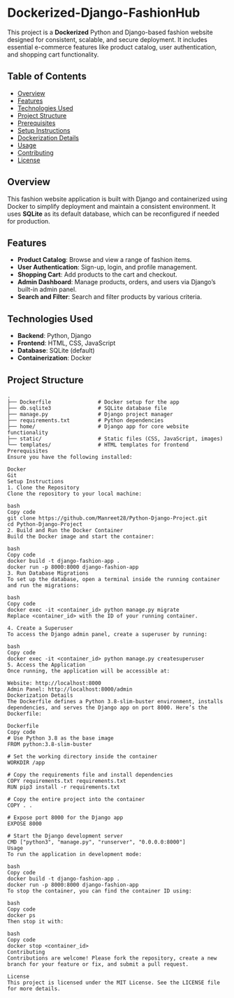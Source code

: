 # **Dockerized-Django-FashionHub**

This project is a **Dockerized** Python and Django-based fashion website designed for consistent, scalable, and secure deployment. It includes essential e-commerce features like product catalog, user authentication, and shopping cart functionality.

## Table of Contents

- [Overview](#overview)
- [Features](#features)
- [Technologies Used](#technologies-used)
- [Project Structure](#project-structure)
- [Prerequisites](#prerequisites)
- [Setup Instructions](#setup-instructions)
- [Dockerization Details](#dockerization-details)
- [Usage](#usage)
- [Contributing](#contributing)
- [License](#license)

## Overview

This fashion website application is built with Django and containerized using Docker to simplify deployment and maintain a consistent environment. It uses **SQLite** as its default database, which can be reconfigured if needed for production.

## Features

- **Product Catalog**: Browse and view a range of fashion items.
- **User Authentication**: Sign-up, login, and profile management.
- **Shopping Cart**: Add products to the cart and checkout.
- **Admin Dashboard**: Manage products, orders, and users via Django’s built-in admin panel.
- **Search and Filter**: Search and filter products by various criteria.

## Technologies Used

- **Backend**: Python, Django
- **Frontend**: HTML, CSS, JavaScript
- **Database**: SQLite (default)
- **Containerization**: Docker

## Project Structure

```plaintext
.
├── Dockerfile               # Docker setup for the app
├── db.sqlite3               # SQLite database file
├── manage.py                # Django project manager
├── requirements.txt         # Python dependencies
├── home/                    # Django app for core website functionality
├── static/                  # Static files (CSS, JavaScript, images)
└── templates/               # HTML templates for frontend
Prerequisites
Ensure you have the following installed:

Docker
Git
Setup Instructions
1. Clone the Repository
Clone the repository to your local machine:

bash
Copy code
git clone https://github.com/Manreet28/Python-Django-Project.git
cd Python-Django-Project
2. Build and Run the Docker Container
Build the Docker image and start the container:

bash
Copy code
docker build -t django-fashion-app .
docker run -p 8000:8000 django-fashion-app
3. Run Database Migrations
To set up the database, open a terminal inside the running container and run the migrations:

bash
Copy code
docker exec -it <container_id> python manage.py migrate
Replace <container_id> with the ID of your running container.

4. Create a Superuser
To access the Django admin panel, create a superuser by running:

bash
Copy code
docker exec -it <container_id> python manage.py createsuperuser
5. Access the Application
Once running, the application will be accessible at:

Website: http://localhost:8000
Admin Panel: http://localhost:8000/admin
Dockerization Details
The Dockerfile defines a Python 3.8-slim-buster environment, installs dependencies, and serves the Django app on port 8000. Here’s the Dockerfile:

Dockerfile
Copy code
# Use Python 3.8 as the base image
FROM python:3.8-slim-buster

# Set the working directory inside the container
WORKDIR /app

# Copy the requirements file and install dependencies
COPY requirements.txt requirements.txt
RUN pip3 install -r requirements.txt

# Copy the entire project into the container
COPY . .

# Expose port 8000 for the Django app
EXPOSE 8000

# Start the Django development server
CMD ["python3", "manage.py", "runserver", "0.0.0.0:8000"]
Usage
To run the application in development mode:

bash
Copy code
docker build -t django-fashion-app .
docker run -p 8000:8000 django-fashion-app
To stop the container, you can find the container ID using:

bash
Copy code
docker ps
Then stop it with:

bash
Copy code
docker stop <container_id>
Contributing
Contributions are welcome! Please fork the repository, create a new branch for your feature or fix, and submit a pull request.

License
This project is licensed under the MIT License. See the LICENSE file for more details.
